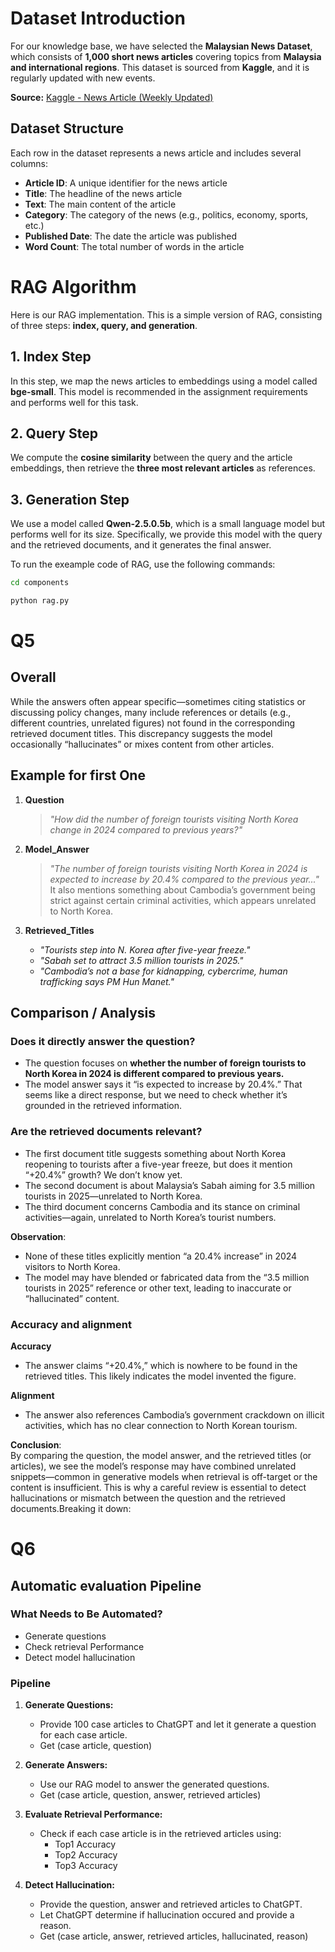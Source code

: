 # Dataset Introduction

For our knowledge base, we have selected the **Malaysian News Dataset**, which consists of **1,000 short news articles** covering topics from **Malaysia and international regions**. This dataset is sourced from **Kaggle**, and it is regularly updated with new events.

**Source:** [Kaggle - News Article (Weekly Updated)](https://www.kaggle.com/datasets/azraimohamad/news-article-weekly-updated?select=news_v1.csv)


## Dataset Structure

Each row in the dataset represents a news article and includes several columns:

- **Article ID**: A unique identifier for the news article  
- **Title**: The headline of the news article  
- **Text**: The main content of the article  
- **Category**: The category of the news (e.g., politics, economy, sports, etc.)  
- **Published Date**: The date the article was published  
- **Word Count**: The total number of words in the article  


# RAG Algorithm

Here is our RAG implementation. This is a simple version of RAG, consisting of three steps: **index, query, and generation**.

## 1. Index Step  
In this step, we map the news articles to embeddings using a model called **bge-small**. This model is recommended in the assignment requirements and performs well for this task.

## 2. Query Step  
We compute the **cosine similarity** between the query and the article embeddings, then retrieve the **three most relevant articles** as references.

## 3. Generation Step  
We use a model called **Qwen-2.5.0.5b**, which is a small language model but performs well for its size. Specifically, we provide this model with the query and the retrieved documents, and it generates the final answer.

To run the exeample code of RAG, use the following commands:

```bash
cd components
```
```bash
python rag.py
```

# Q5

## Overall

 While the answers often appear specific—sometimes citing statistics or discussing policy changes, many include references or details (e.g., different countries, unrelated figures) not found in the corresponding retrieved document titles. This discrepancy suggests the model occasionally “hallucinates” or mixes content from other articles. 

## Example for first One

1. **Question**  
   > *"How did the number of foreign tourists visiting North Korea change in 2024 compared to previous years?"*

2. **Model_Answer**  
   > *"The number of foreign tourists visiting North Korea in 2024 is expected to increase by 20.4% compared to the previous year..."*  
   It also mentions something about Cambodia’s government being strict against certain criminal activities, which appears unrelated to North Korea.

3. **Retrieved_Titles**  
   - *"Tourists step into N. Korea after five-year freeze."*
   - *"Sabah set to attract 3.5 million tourists in 2025."*
   - *"Cambodia’s not a base for kidnapping, cybercrime, human trafficking says PM Hun Manet."*

## Comparison / Analysis

### Does it directly answer the question?

- The question focuses on **whether the number of foreign tourists to North Korea in 2024 is different compared to previous years.**
- The model answer says it “is expected to increase by 20.4%.” That seems like a direct response, but we need to check whether it’s grounded in the retrieved information.

### Are the retrieved documents relevant?

- The first document title suggests something about North Korea reopening to tourists after a five-year freeze, but does it mention “+20.4%” growth? We don’t know yet.
- The second document is about Malaysia’s Sabah aiming for 3.5 million tourists in 2025—unrelated to North Korea.
- The third document concerns Cambodia and its stance on criminal activities—again, unrelated to North Korea’s tourist numbers.

**Observation**:  
- None of these titles explicitly mention “a 20.4% increase” in 2024 visitors to North Korea.  
- The model may have blended or fabricated data from the “3.5 million tourists in 2025” reference or other text, leading to inaccurate or “hallucinated” content.

### Accuracy and alignment

**Accuracy**  
   - The answer claims “+20.4%,” which is nowhere to be found in the retrieved titles. This likely indicates the model invented the figure.
  
**Alignment**  
   - The answer also references Cambodia’s government crackdown on illicit activities, which has no clear connection to North Korean tourism.

**Conclusion**:  
By comparing the question, the model answer, and the retrieved titles (or articles), we see the model’s response may have combined unrelated snippets—common in generative models when retrieval is off-target or the content is insufficient. This is why a careful review is essential to detect hallucinations or mismatch between the question and the retrieved documents.Breaking it down:


# Q6

## Automatic evaluation Pipeline

### What Needs to Be Automated?
- Generate questions
- Check retrieval Performance
- Detect model hallucination

### Pipeline

1. **Generate Questions:**  
   - Provide 100 case articles to ChatGPT and let it generate a question for each case article. 
   - Get (case article, question)

2. **Generate Answers:**  
   - Use our RAG model to answer the generated questions.
   - Get (case article, question, answer, retrieved articles)

3. **Evaluate Retrieval Performance:**  
   - Check if each case article is in the retrieved articles using:
     - Top1 Accuracy
     - Top2 Accuracy
     - Top3 Accuracy

4. **Detect Hallucination:**  
   - Provide the question, answer and retrieved articles to ChatGPT.  
   - Let ChatGPT determine if hallucination occured and provide a reason.
   - Get (case article, answer, retrieved articles, hallucinated, reason)

